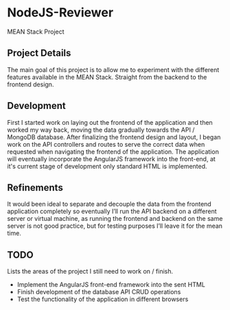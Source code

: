 # NodeJS-Reviewer
MEAN Stack Project

## Project Details
The main goal of this project is to allow me to experiment with the different features available in the MEAN Stack. Straight from
the backend to the frontend design. 

## Development
First I started work on laying out the frontend of the application and then worked my way back, moving the data gradually towards the API / MongoDB database. After finalizing the frontend design and layout, I began work on the API controllers and routes to serve the correct data when requested when navigating the frontend of the application. The application will eventually incorporate the AngularJS framework into the front-end, at it's current stage of development only standard HTML is implemented.

## Refinements
It would been ideal to separate and decouple the data from the frontend application completely so eventually I’ll run the API backend on a different server or virtual machine, as running the frontend and backend on the same server is not good practice, but for testing purposes I’ll leave it for the mean time.

## TODO
Lists the areas of the project I still need to work on / finish.

* Implement the AngularJS front-end framework into the sent HTML
* Finish development of the database API CRUD operations
* Test the functionality of the application in different browsers

